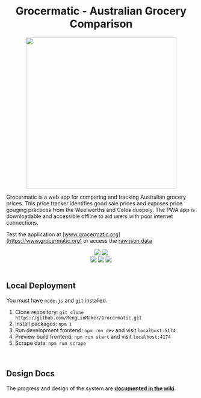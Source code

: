 <h1 align="center">
 Grocermatic - Australian Grocery Comparison
</h1>

<div align="center">
  <a href="https://www.grocermatic.org">
    <img width="400" src="https://github.com/MengLinMaker/Grocermatic/assets/39476147/ef580265-7427-4491-96e2-739a54dc44f7">
  </a>
</div>

Grocermatic is a web app for comparing and tracking Australian grocery prices. This price tracker identifies good sale prices and exposes price gouging practices from the Woolworths and Coles duopoly. The PWA app is downloadable and accessible offline to aid users with poor internet connections.

Test the application at [www.grocermatic.org](https://www.grocermatic.org) or access the [raw json data](https://product.grocermatic.org/cleanProductInfo.json)

<div flex align="center">
  <img src="https://img.shields.io/github/actions/workflow/status/MengLinMaker/Grocermatic/scrape.yml?style=for-the-badge&label=Webscrape">
  <img src="https://img.shields.io/website?url=https%3A%2F%2Fwww.grocermatic.org&style=for-the-badge">
</div>
<div flex align="center">
  <img src="https://img.shields.io/mozilla-observatory/grade-score/grocermatic.pages.dev?style=for-the-badge">
  <img src="https://img.shields.io/hsts/preload/grocermatic.pages.dev?style=for-the-badge&label=hsts">
  <img src="https://img.shields.io/w3c-validation/html?targetUrl=https%3A%2F%2Fwww.grocermatic.org&style=for-the-badge">
</div>

<div>&nbsp</div>

## Local Deployment

You must have `node.js` and `git` installed.

1. Clone repository: `git clone https://github.com/MengLinMaker/Grocermatic.git`
2. Install packages: `npm i`
3. Run development frontend: `npm run dev` and visit `localhost:5174`
4. Preview build frontend: `npm run start` and visit `localhost:4174`
5. Scrape data: `npm run scrape`

<div>&nbsp</div>

## Design Docs

The progress and design of the system are **[documented in the wiki](https://github.com/MengLinMaker/Grocery-Suggester/wiki)**.
